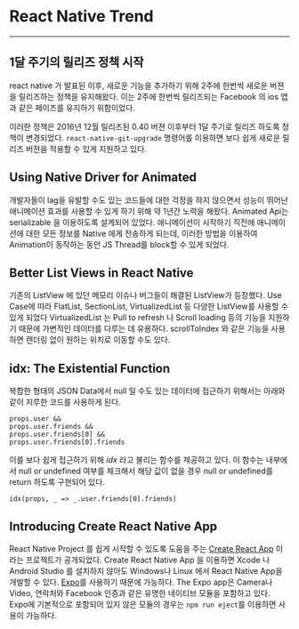 # React Native Trend

-----------
## 1달 주기의 릴리즈 정책 시작

react native 가 발표된 이후, 새로운 기능을 추가하기 위해 2주에 한번씩 새로운 버젼을 릴리즈하는 정책을 유지해왔다. 이는 2주에 한번씩 릴리즈되는
Facebook 의 ios 앱과 같은 페이즈를 유지하기 위함이었다.

이러한 정책은 2016년 12월 릴리즈된 0.40 버젼 이후부터 1달 주기로 릴리즈 하도록 정책이 변경되었다.
`react-native-git-upgrade` 명령어를 이용하면 보다 쉽게 새로운 릴리즈 버젼을 적용할 수 있게 지원하고 있다.

## Using Native Driver for Animated

개발자들이 lag을 유발할 수도 있는 코드들에 대한 걱정을 하지 않으면서 성능이 뛰어난 애니메이션 효과를 사용할 수 있게 하기 위해 약 1년간 노력을 해왔다.
Animated Api는 serializable 을 이용하도록 설계되어 있었다. 애니메이션이 시작하기 직전에 애니메이션에 대한 모든 정보를 Native 에게 전송하게 되는데, 이러한 방법을 이용하여 Animation이 동작하는 동안 JS Thread를 block할 수 있게 되었다.

## Better List Views in React Native

기존의 ListView 에 있던 메모리 이슈나 버그들이 해결된 ListView가 등장했다. Use Case에 따라 FlatList, SectionList, VirtualizedList 등 다양한 ListView를 사용할 수 있게 되었다
VirtualizedList 는 Pull to refresh 나 Scroll loading 등의 기능을 지원하기 때문에  가변적인 데이터를 다루는 데 유용하다. scrollToIndex 와 같은 기능을 사용하면 렌더링 없이 원하는 위치로 이동할 수도 있다.

## idx: The Existential Function

복합한 형태의 JSON Data에서 null 일 수도 있는 데이터에 접근하기 위해서는 아래와 같이 지루한 코드를 사용하게 된다.

```
props.user &&
props.user.friends &&
props.user.friends[0] &&
props.user.friends[0].friends
```

이를 보다 쉽게 접근하기 위해 *idx* 라고 불리는 함수를 제공하고 있다. 이 함수는 내부에서 null or  undefined 여부를 체크해서 해당 값이 없을 경우 null or undefined를 return 하도록 구현되어 있다.

```
idx(props, _ => _.user.friends[0].friends)
```

## Introducing Create React Native App

React Native Project 를 쉽게 시작할 수 있도록 도움을 주는 [Create React App](https://github.com/react-community/create-react-native-app) 이라는 프로젝트가 공개되었다. Create React Native App 을 이용하면 Xcode 나 Android Studio 를 설치하지 않아도 Windows나 Linux 에서 React Native App을 개발할 수 있다. [Expo](https://expo.io/)를 사용하기 때문에 가능하다. The Expo app은 Camera나 Video, 연락처와 Facebook 인증과 같은 유명한 네이티브 모듈을 포함하고 있다. Expo에 기본적으로 포함되어 있지 않은 모듈의 경우는 `npm run eject`를 이용하면 사용이 가능하다.
